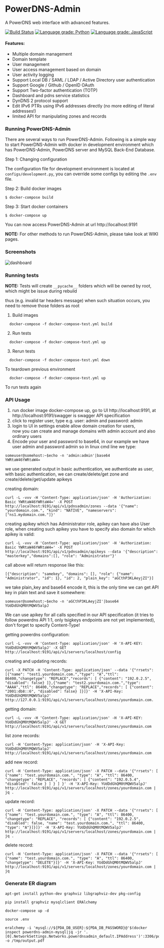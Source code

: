 # PowerDNS-Admin
A PowerDNS web interface with advanced features.

[![Build Status](https://travis-ci.org/ngoduykhanh/PowerDNS-Admin.svg?branch=master)](https://travis-ci.org/ngoduykhanh/PowerDNS-Admin)
[![Language grade: Python](https://img.shields.io/lgtm/grade/python/g/ngoduykhanh/PowerDNS-Admin.svg?logo=lgtm&logoWidth=18)](https://lgtm.com/projects/g/ngoduykhanh/PowerDNS-Admin/context:python)
[![Language grade: JavaScript](https://img.shields.io/lgtm/grade/javascript/g/ngoduykhanh/PowerDNS-Admin.svg?logo=lgtm&logoWidth=18)](https://lgtm.com/projects/g/ngoduykhanh/PowerDNS-Admin/context:javascript)

#### Features:
- Multiple domain management
- Domain template
- User management
- User access management based on domain
- User activity logging
- Support Local DB / SAML / LDAP / Active Directory user authentication
- Support Google / Github / OpenID OAuth
- Support Two-factor authentication (TOTP)
- Dashboard and pdns service statistics
- DynDNS 2 protocol support
- Edit IPv6 PTRs using IPv6 addresses directly (no more editing of literal addresses!)
- limited API for manipulating zones and records

### Running PowerDNS-Admin
There are several ways to run PowerDNS-Admin. Following is a simple way to start PowerDNS-Admin with docker in development environment which has PowerDNS-Admin, PowerDNS server and MySQL Back-End Database.

Step 1: Changing configuration

The configuration file for development environment is located at `configs/development.py`, you can override some configs by editing the `.env` file.

Step 2: Build docker images

```$ docker-compose build```

Step 3: Start docker containers

```$ docker-compose up```

You can now access PowerDNS-Admin at url http://localhost:9191

**NOTE:** For other methods to run PowerDNS-Admin, please take look at WIKI pages.

### Screenshots
![dashboard](https://user-images.githubusercontent.com/6447444/44068603-0d2d81f6-9fa5-11e8-83af-14e2ad79e370.png)

### Running tests

**NOTE:** Tests will create `__pycache__` folders which will be owned by root, which might be issue during rebuild

 thus (e.g. invalid tar headers message) when such situation occurs, you need to remove those folders as root

1. Build images

  ```
    docker-compose -f docker-compose-test.yml build
  ```

2. Run tests

  ```
    docker-compose -f docker-compose-test.yml up
  ```

3. Rerun tests

  ```
    docker-compose -f docker-compose-test.yml down
  ```

  To teardown previous environment

  ```
    docker-compose -f docker-compose-test.yml up
  ```

  To run tests again

### API Usage

1. run docker image docker-compose up, go to UI http://localhost:9191, at http://localhost:9191/swagger is swagger API specification
2. click to register user, type e.g. user: admin and password: admin
3. login to UI in settings enable allow domain creation for users,  
  now you can create and manage domains with admin account and also ordinary users
4. Encode your user and password to base64, in our example we have user admin and password admin so in linux cmd line we type:

```
someuser@somehost:~$echo -n 'admin:admin'|base64
YWRtaW46YWRtaW4=
```

we use generated output in basic authentication, we authenticate as user,
with basic authentication, we can create/delete/get zone and create/delete/get/update apikeys

creating domain:

```
curl -L -vvv -H 'Content-Type: application/json' -H 'Authorization: Basic YWRtaW46YWRtaW4=' -X POST http://localhost:9191/api/v1/pdnsadmin/zones --data '{"name": "yourdomain.com.", "kind": "NATIVE", "nameservers": ["ns1.mydomain.com."]}'
```

creating apikey which has Administrator role, apikey can have also User role, when creating such apikey you have to specify also domain for which apikey is valid:

```
curl -L -vvv -H 'Content-Type: application/json' -H 'Authorization: Basic YWRtaW46YWRtaW4=' -X POST http://localhost:9191/api/v1/pdnsadmin/apikeys --data '{"description": "masterkey","domains":[], "role": "Administrator"}'
```

call above will return response like this:

```
[{"description": "samekey", "domains": [], "role": {"name": "Administrator", "id": 1}, "id": 2, "plain_key": "aGCthP3KLAeyjZI"}]
```

we take plain_key and base64 encode it, this is the only time we can get API key in plain text and save it somewhere:

```
someuser@somehost:~$echo -n 'aGCthP3KLAeyjZI'|base64
YUdDdGhQM0tMQWV5alpJ
```

We can use apikey for all calls specified in our API specification (it tries to follow powerdns API 1:1, only tsigkeys endpoints are not yet implemented), don't forget to specify Content-Type!

getting powerdns configuration:

```
curl -L -vvv -H 'Content-Type: application/json' -H 'X-API-KEY: YUdDdGhQM0tMQWV5alpJ' -X GET http://localhost:9191/api/v1/servers/localhost/config
```

creating and updating records:

```
curl -X PATCH -H 'Content-Type: application/json' --data '{"rrsets": [{"name": "test1.yourdomain.com.","type": "A","ttl": 86400,"changetype": "REPLACE","records": [ {"content": "192.0.2.5", "disabled": false} ]},{"name": "test2.yourdomain.com.","type": "AAAA","ttl": 86400,"changetype": "REPLACE","records": [ {"content": "2001:db8::6", "disabled": false} ]}]}' -H 'X-API-Key: YUdDdGhQM0tMQWV5alpJ' http://127.0.0.1:9191/api/v1/servers/localhost/zones/yourdomain.com.
```

getting domain:

```
curl -L -vvv -H 'Content-Type: application/json' -H 'X-API-KEY: YUdDdGhQM0tMQWV5alpJ' -X GET http://localhost:9191/api/v1/servers/localhost/zones/yourdomain.com
```

list zone records:

```
curl -H 'Content-Type: application/json' -H 'X-API-Key: YUdDdGhQM0tMQWV5alpJ' http://localhost:9191/api/v1/servers/localhost/zones/yourdomain.com
```

add new record:

```
curl -H 'Content-Type: application/json' -X PATCH --data '{"rrsets": [ {"name": "test.yourdomain.com.", "type": "A", "ttl": 86400, "changetype": "REPLACE", "records": [ {"content": "192.0.5.4", "disabled": false } ] } ] }' -H 'X-API-Key: YUdDdGhQM0tMQWV5alpJ' http://localhost:9191/api/v1/servers/localhost/zones/yourdomain.com | jq .
```

update record:

```
curl -H 'Content-Type: application/json' -X PATCH --data '{"rrsets": [ {"name": "test.yourdomain.com.", "type": "A", "ttl": 86400, "changetype": "REPLACE", "records": [ {"content": "192.0.2.5", "disabled": false, "name": "test.yourdomain.com.", "ttl": 86400, "type": "A"}]}]}' -H 'X-API-Key: YUdDdGhQM0tMQWV5alpJ' http://localhost:9191/api/v1/servers/localhost/zones/yourdomain.com | jq .
```

delete record:

```
curl -H 'Content-Type: application/json' -X PATCH --data '{"rrsets": [ {"name": "test.yourdomain.com.", "type": "A", "ttl": 86400, "changetype": "DELETE"}]}' -H 'X-API-Key: YUdDdGhQM0tMQWV5alpJ' http://localhost:9191/api/v1/servers/localhost/zones/yourdomain.com | jq
```

### Generate ER diagram

```
apt-get install python-dev graphviz libgraphviz-dev pkg-config
```

```
pip install graphviz mysqlclient ERAlchemy
```

```
docker-compose up -d
```

```
source .env
```

```
eralchemy -i 'mysql://${PDA_DB_USER}:${PDA_DB_PASSWORD}@'$(docker inspect powerdns-admin-mysql|jq -jr '.[0].NetworkSettings.Networks.powerdnsadmin_default.IPAddress')':3306/powerdns_admin' -o /tmp/output.pdf
```

